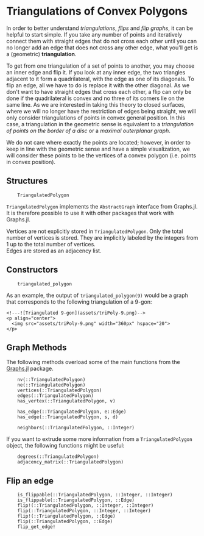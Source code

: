 # Triangulations of Convex Polygons

In order to better understand *triangulations*, *flips* and *flip graphs*, it can be helpful to start simple.
If you take any number of points and iteratively connect them with straight edges that do not cross each other 
until you can no longer add an edge that does not cross any other edge, what you'll get is a (geometric) **triangulation**.

To get from one triangulation of a set of points to another, you may choose an inner edge and flip it. 
If you look at any inner edge, the two triangles adjacent to it form a quadrilateral, with the edge as one of its diagonals.
To flip an edge, all we have to do is replace it with the other diagonal. 
As we don't want to have straight edges that cross each other, a flip can only be done if the quadrilateral is convex and no three of its corners lie on the same line.
As we are interested in taking this theory to closed surfaces, where we will no longer have the restriction of edges being straight, we will only consider triangulations of points in convex general position. In this case, a triangulation in the geometric sense is equivalent to a *triangulation of points on the border of a disc* or a *maximal outerplanar graph*.

We do not care where exactly the points are located; however, in order to keep in line with the geometric sense and have a simple visualization, we will consider these points to be the vertices of a convex polygon (i.e. points in convex position). 

## Structures

```@docs
    TriangulatedPolygon
```
`TriangulatedPolygon` implements the `AbstractGraph` interface from Graphs.jl. It is therefore possible to use it with other packages that work with Graphs.jl.

Vertices are not explicitly stored in `TriangulatedPolygon`. 
Only the total number of vertices is stored. They are implicitly labeled by the integers from 1 up to the total number of vertices.\
Edges are stored as an adjacency list.

## Constructors 
```@docs
    triangulated_polygon
```

As an example, the output of `triangulated_polygon(9)` would be a graph that corresponds to the following triangulation of a 9-gon:

```@raw html
<!---![Triangulated 9-gon](assets/triPoly-9.png)-->
<p align="center">
  <img src="assets/triPoly-9.png" width="360px" hspace="20">
</p>
```

## Graph Methods 

The following methods overload some of the main functions from the [Graphs.jl](https://juliagraphs.org/Graphs.jl/stable/) package.

```@docs
    nv(::TriangulatedPolygon)
    ne(::TriangulatedPolygon)
    vertices(::TriangulatedPolygon)
    edges(::TriangulatedPolygon)
    has_vertex(::TriangulatedPolygon, v)
    
    has_edge(::TriangulatedPolygon, e::Edge)
    has_edge(::TriangulatedPolygon, s, d)

    neighbors(::TriangulatedPolygon, ::Integer)
```

If you want to extrude some more information from a `TriangulatedPolygon` object, the following functions might be useful: 

```@docs
    degrees(::TriangulatedPolygon)
    adjacency_matrix(::TriangulatedPolygon)
```

## Flip an edge

```@docs    
    is_flippable(::TriangulatedPolygon, ::Integer, ::Integer)
    is_flippable(::TriangulatedPolygon, ::Edge)
    flip!(::TriangulatedPolygon, ::Integer, ::Integer)    
    flip(::TriangulatedPolygon, ::Integer, ::Integer)
    flip!(::TriangulatedPolygon, ::Edge)
    flip(::TriangulatedPolygon, ::Edge)
    flip_get_edge!
```


